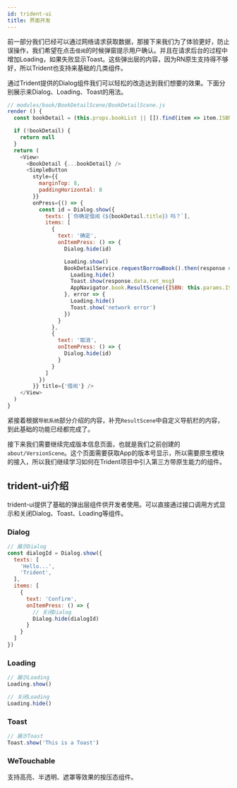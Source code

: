 ```yaml
---
id: trident-ui
title: 界面开发
---
```


前一部分我们已经可以通过网络请求获取数据，那接下来我们为了体验更好，防止误操作，我们希望在点击`借阅`的时候弹窗提示用户确认。并且在请求后台的过程中增加Loading，如果失败显示Toast。这些弹出层的内容，因为RN原生支持得不够好，所以Trident也支持来基础的几类组件。

通过Trident提供的Dialog组件我们可以轻松的改造达到我们想要的效果。下面分别展示来Dialog、Loading、Toast的用法。
```js
// modules/book/BookDetailScene/BookDetailScene.js
render () {
  const bookDetail = (this.props.bookList || []).find(item => item.ISBN === this.params.ISBN)

  if (!bookDetail) {
    return null
  }
  return (
    <View>
      <BookDetail {...bookDetail} />
      <SimpleButton
        style={{
          marginTop: 8,
          paddingHorizontal: 8
        }}
        onPress={() => {
          const id = Dialog.show({
            texts: [`你确定借阅《${bookDetail.title}》吗？`],
            items: [
              {
                text: '确定',
                onItemPress: () => {
                  Dialog.hide(id)

                  Loading.show()
                  BookDetailService.requestBorrowBook().then(response => {
                    Loading.hide()
                    Toast.show(response.data.ret_msg)
                    AppNavigator.book.ResultScene({ISBN: this.params.ISBN})
                  }, error => {
                    Loading.hide()
                    Toast.show('network error')
                  })
                }
              },
              {
                text: '取消',
                onItemPress: () => {
                  Dialog.hide(id)
                }
              }
            ]
          })
        }} title={'借阅'} />
    </View>
  )
}
```

紧接着根据`导航系统`部分介绍的内容，补充`ResultScene`中自定义导航栏的内容，到此基础的功能已经都完成了。

接下来我们需要继续完成版本信息页面，也就是我们之前创建的`about/VersionScene`。这个页面需要获取App的版本号显示，所以需要原生模块的接入，所以我们继续学习如何在Trident项目中引入第三方带原生能力的组件。


## trident-ui介绍
trident-ui提供了基础的弹出层组件供开发者使用。可以直接通过接口调用方式显示和关闭Dialog、Toast、Loading等组件。

### Dialog
``` js
// 展示Dialog
const dialogId = Dialog.show({
  texts: [
    'Hello...',
    'Trident',
  ],
  items: [
    {
      text: 'Confirm',
      onItemPress: () => {
        // 关闭Dialog
        Dialog.hide(dialogId)
      }
    }
  ]
})

```

### Loading
``` js
// 展示Loading
Loading.show()

// 关闭Loading
Loading.hide()
```

### Toast
``` js
// 展示Toast
Toast.show('This is a Toast')
```

### WeTouchable
支持高亮、半透明、遮罩等效果的按压态组件。
